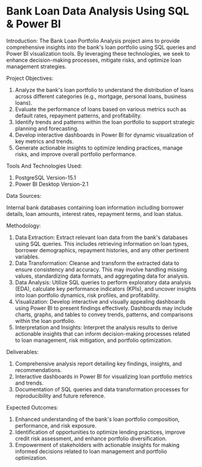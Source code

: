 
# Bank Loan Data Analysis Using SQL & Power BI

Introduction:
The Bank Loan Portfolio Analysis project aims to provide comprehensive insights into the bank's loan portfolio using SQL queries and Power BI visualization tools. By leveraging these technologies, we seek to enhance decision-making processes, mitigate risks, and optimize loan management strategies.

Project Objectives:

1. Analyze the bank's loan portfolio to understand the distribution of loans across different categories (e.g., mortgage, personal loans, business loans).
2. Evaluate the performance of loans based on various metrics such as default rates, repayment patterns, and profitability.
3. Identify trends and patterns within the loan portfolio to support strategic planning and forecasting.
4. Develop interactive dashboards in Power BI for dynamic visualization of key metrics and trends.
5. Generate actionable insights to optimize lending practices, manage risks, and improve overall portfolio performance.

Tools And Technologies Used:
1. PostgreSQL Version-15.1
2. Power BI Desktop   Version-2.1

Data Sources:

Internal bank databases containing loan information including borrower details, loan amounts, interest rates, repayment terms, and loan status.

Methodology:

1. Data Extraction: Extract relevant loan data from the bank's databases using SQL queries. This includes retrieving information on loan types, borrower demographics, repayment histories, and any other pertinent variables.
2. Data Transformation: Cleanse and transform the extracted data to ensure consistency and accuracy. This may involve handling missing values, standardizing data formats, and aggregating data for analysis.
3. Data Analysis: Utilize SQL queries to perform exploratory data analysis (EDA), calculate key performance indicators (KPIs), and uncover insights into loan portfolio dynamics, risk profiles, and profitability.
4. Visualization: Develop interactive and visually appealing dashboards using Power BI to present findings effectively. Dashboards may include charts, graphs, and tables to convey trends, patterns, and comparisons within the loan portfolio.
5. Interpretation and Insights: Interpret the analysis results to derive actionable insights that can inform decision-making processes related to loan management, risk mitigation, and portfolio optimization.

Deliverables:

1. Comprehensive analysis report detailing key findings, insights, and recommendations.
2. Interactive dashboards in Power BI for visualizing loan portfolio metrics and trends.
3. Documentation of SQL queries and data transformation processes for reproducibility and future reference.

Expected Outcomes:

1. Enhanced understanding of the bank's loan portfolio composition, performance, and risk exposure.
2. Identification of opportunities to optimize lending practices, improve credit risk assessment, and enhance portfolio diversification.
3. Empowerment of stakeholders with actionable insights for making informed decisions related to loan management and portfolio optimization.
